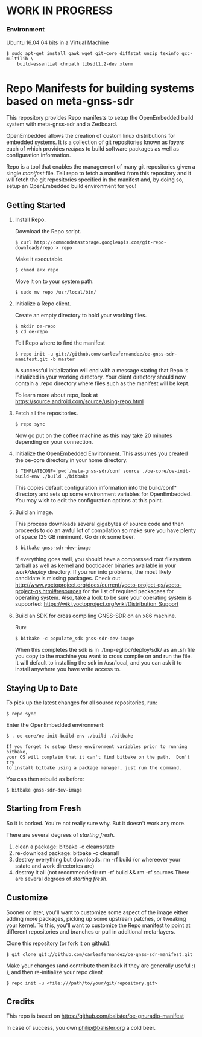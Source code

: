 # WORK IN PROGRESS

### Environment

Ubuntu 16.04 64 bits in a Virtual Machine

```
$ sudo apt-get install gawk wget git-core diffstat unzip texinfo gcc-multilib \
    build-essential chrpath libsdl1.2-dev xterm
```


Repo Manifests for building systems based on meta-gnss-sdr
=============================================
This repository provides Repo manifests to setup the OpenEmbedded build system
with meta-gnss-sdr and a Zedboard.

OpenEmbedded allows the creation of custom linux distributions for embedded
systems. It is a collection of git repositories known as *layers* each of
which provides *recipes* to build software packages as well as configuration
information.

Repo is a tool that enables the management of many git repositories given a
single *manifest* file.  Tell repo to fetch a manifest from this repository and
it will fetch the git repositories specified in the manifest and, by doing so,
setup an OpenEmbedded build environment for you!


Getting Started
---------------
1.  Install Repo.

    Download the Repo script.

        $ curl http://commondatastorage.googleapis.com/git-repo-downloads/repo > repo

    Make it executable.

        $ chmod a+x repo

    Move it on to your system path.

        $ sudo mv repo /usr/local/bin/

2.  Initialize a Repo client.

    Create an empty directory to hold your working files.

        $ mkdir oe-repo
        $ cd oe-repo

    Tell Repo where to find the manifest

        $ repo init -u git://github.com/carlesfernandez/oe-gnss-sdr-manifest.git -b master

    A successful initialization will end with a message stating that Repo is
    initialized in your working directory. Your client directory should now
    contain a .repo directory where files such as the manifest will be kept.

    To learn more about repo, look at https://source.android.com/source/using-repo.html

3.  Fetch all the repositories.

        $ repo sync

    Now go put on the coffee machine as this may take 20 minutes depending on
    your connection.

4.  Initialize the OpenEmbedded Environment. This assumes you created the oe-core directory
    in your home directory.

        $ TEMPLATECONF=`pwd`/meta-gnss-sdr/conf source ./oe-core/oe-init-build-env ./build ./bitbake

    This copies default configuration information into the build/conf*
    directory and sets up some environment variables for OpenEmbedded.  You may
    wish to edit the configuration options at this point.

5.  Build an image.

    This process downloads several gigabytes of source code and then proceeds to
    do an awful lot of compilation so make sure you have plenty of space (25 GB
    minimum). Go drink some beer.

        $ bitbake gnss-sdr-dev-image

    If everything goes well, you should have a compressed root filesystem
    tarball as well as kernel and bootloader binaries available in your
    *work/deploy* directory.  If you run into problems, the most likely
    candidate is missing packages.  Check out
    http://www.yoctoproject.org/docs/current/yocto-project-qs/yocto-project-qs.html#resources
    for the list of required packagaes for operating system. Also, take
    a look to be sure your operating system is supported:
    https://wiki.yoctoproject.org/wiki/Distribution_Support

6.  Build an SDK for cross compiling GNSS-SDR on an x86 machine.

    Run:

        $ bitbake -c populate_sdk gnss-sdr-dev-image

    When this completes the sdk is in ./tmp-eglibc/deploy/sdk/ as an .sh file
    you copy to the machine you want to cross compile on and run the file.
    It will default to installing the sdk in /usr/local, and you can ask it to
    install anywhere you have write access to.

Staying Up to Date
------------------
To pick up the latest changes for all source repositories, run:

    $ repo sync

Enter the OpenEmbedded environment:

    $ . oe-core/oe-init-build-env ./build ./bitbake

    If you forget to setup these environment variables prior to running bitbake,
    your OS will complain that it can't find bitbake on the path.  Don't try
    to install bitbake using a package manager, just run the command.

You can then rebuild as before:

    $ bitbake gnss-sdr-dev-image

Starting from Fresh
-------------------
So it is borked.  You're not really sure why.  But it doesn't work any more.

There are several degrees of *starting fresh*.

 1. clean a package: bitbake <package-name> -c cleansstate
 2. re-download package: bitbake <package-name> -c cleanall
 3. destroy everything but downloads: rm -rf build (or whereever your sstate and work directories are)
 4. destroy it all (not recommended): rm -rf build && rm -rf sources
There are several degrees of *starting fresh*.

Customize
---------
Sooner or later, you'll want to customize some aspect of the image either
adding more packages, picking up some upstream patches, or tweaking your kernel.
To this, you'll want to customize the Repo manifest to point at different
repositories and branches or pull in additional meta-layers.

Clone this repository (or fork it on github):

    $ git clone git://github.com/carlesfernandez/oe-gnss-sdr-manifest.git

Make your changes (and contribute them back if they are generally useful :) ),
and then re-initialize your repo client

    $ repo init -u <file:///path/to/your/git/repository.git>

Credits
---------

This repo is based on https://github.com/balister/oe-gnuradio-manifest

In case of success, you own philip@balister.org a cold beer.
